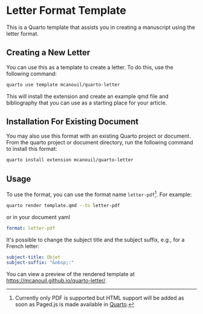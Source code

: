 # Letter Format Template

This is a Quarto template that assists you in creating a manuscript using the letter format.

## Creating a New Letter

You can use this as a template to create a letter.
To do this, use the following command:

```bash
quarto use template mcanouil/quarto-letter
```

This will install the extension and create an example qmd file and bibliography that you can use as a starting place for your article.

## Installation For Existing Document

You may also use this format with an existing Quarto project or document.
From the quarto project or document directory, run the following command to install this format:

```bash
quarto install extension mcanouil/quarto-letter
```

## Usage

To use the format, you can use the format name `letter-pdf`[^1].
For example:

```bash
quarto render template.qmd --to letter-pdf
```

or in your document yaml

```yaml
format: letter-pdf
```

It's possible to change the subject title and the subject suffix, e.g., for a French letter:

```yaml
subject-title: Objet
subject-suffix: "&nbsp;:"
```

You can view a preview of the rendered template at <https://mcanouil.github.io/quarto-letter/>.

[^1]: Currently only PDF is supported but HTML support will be added as soon as Paged.js is made available in [Quarto](https://quarto.org).

